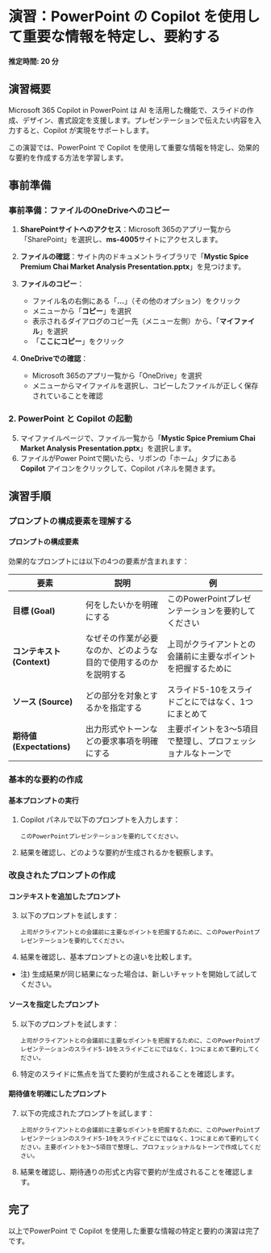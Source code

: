 # 演習：PowerPoint の Copilot を使用して重要な情報を特定し、要約する

#### 推定時間: 20 分

## 演習概要
Microsoft 365 Copilot in PowerPoint は AI を活用した機能で、スライドの作成、デザイン、書式設定を支援します。プレゼンテーションで伝えたい内容を入力すると、Copilot が実現をサポートします。

この演習では、PowerPoint で Copilot を使用して重要な情報を特定し、効果的な要約を作成する方法を学習します。

## 事前準備

### 事前準備：ファイルのOneDriveへのコピー

1. **SharePointサイトへのアクセス**：Microsoft 365のアプリ一覧から「SharePoint」を選択し、**ms-4005**サイトにアクセスします。

2. **ファイルの確認**：サイト内のドキュメントライブラリで「**Mystic Spice Premium Chai Market Analysis Presentation.pptx**」を見つけます。

3. **ファイルのコピー**：
   - ファイル名の右側にある「**...**」（その他のオプション）をクリック
   - メニューから「**コピー**」を選択
   - 表示されるダイアログのコピー先（メニュー左側）から、「**マイファイル**」を選択
   - 「**ここにコピー**」をクリック

4. **OneDriveでの確認**：
   - Microsoft 365のアプリ一覧から「OneDrive」を選択
   - メニューからマイファイルを選択し、コピーしたファイルが正しく保存されていることを確認

### 2. PowerPoint と Copilot の起動
5. マイファイルページで、ファイル一覧から「**Mystic Spice Premium Chai Market Analysis Presentation.pptx**」を選択します。
6. ファイルがPower Pointで開いたら、リボンの「ホーム」タブにある **Copilot** アイコンをクリックして、Copilot パネルを開きます。

## 演習手順

### プロンプトの構成要素を理解する

#### プロンプトの構成要素
効果的なプロンプトには以下の4つの要素が含まれます：

| 要素 | 説明 | 例 |
|------|------|-----|
| **目標 (Goal)** | 何をしたいかを明確にする | このPowerPointプレゼンテーションを要約してください |
| **コンテキスト (Context)** | なぜその作業が必要なのか、どのような目的で使用するのかを説明する | 上司がクライアントとの会議前に主要なポイントを把握するために |
| **ソース (Source)** | どの部分を対象とするかを指定する | スライド5-10をスライドごとにではなく、1つにまとめて |
| **期待値 (Expectations)** | 出力形式やトーンなどの要求事項を明確にする | 主要ポイントを3～5項目で整理し、プロフェッショナルなトーンで |


###  基本的な要約の作成

#### 基本プロンプトの実行
1. Copilot パネルで以下のプロンプトを入力します：
   ```
   このPowerPointプレゼンテーションを要約してください。
   ```
2. 結果を確認し、どのような要約が生成されるかを観察します。

### 改良されたプロンプトの作成

#### コンテキストを追加したプロンプト
3. 以下のプロンプトを試します：
   ```
   上司がクライアントとの会議前に主要なポイントを把握するために、このPowerPointプレゼンテーションを要約してください。
   ```

4. 結果を確認し、基本プロンプトとの違いを比較します。
 - 注) 生成結果が同じ結果になった場合は、新しいチャットを開始して試してください。

#### ソースを指定したプロンプト
5. 以下のプロンプトを試します：
   ```
   上司がクライアントとの会議前に主要なポイントを把握するために、このPowerPointプレゼンテーションのスライド5-10をスライドごとにではなく、1つにまとめて要約してください。
   ```

6. 特定のスライドに焦点を当てた要約が生成されることを確認します。

#### 期待値を明確にしたプロンプト
7. 以下の完成されたプロンプトを試します：
   ```
   上司がクライアントとの会議前に主要なポイントを把握するために、このPowerPointプレゼンテーションのスライド5-10をスライドごとにではなく、1つにまとめて要約してください。主要ポイントを3～5項目で整理し、プロフェッショナルなトーンで作成してください。
   ```
8. 結果を確認し、期待通りの形式と内容で要約が生成されることを確認します。
## 完了

以上でPowerPoint で Copilot を使用した重要な情報の特定と要約の演習は完了です。
